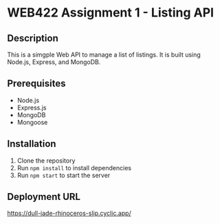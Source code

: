 # WEB422 Assignment 1 - Listing API

## Description

This is a simgple Web API to manage a list of listings. It is built using Node.js, Express, and MongoDB.


## Prerequisites

- Node.js
- Express.js
- MongoDB
- Mongoose


## Installation

1. Clone the repository
2. Run `npm install` to install dependencies
3. Run `npm start` to start the server


## Deployment URL

https://dull-jade-rhinoceros-slip.cyclic.app/
